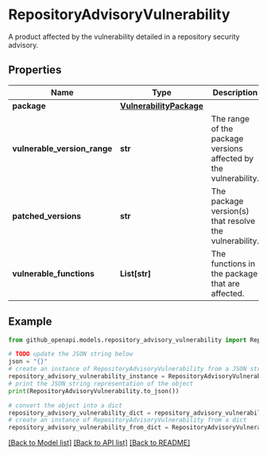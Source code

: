 # RepositoryAdvisoryVulnerability

A product affected by the vulnerability detailed in a repository security advisory.

## Properties

Name | Type | Description | Notes
------------ | ------------- | ------------- | -------------
**package** | [**VulnerabilityPackage**](VulnerabilityPackage.md) |  | 
**vulnerable_version_range** | **str** | The range of the package versions affected by the vulnerability. | 
**patched_versions** | **str** | The package version(s) that resolve the vulnerability. | 
**vulnerable_functions** | **List[str]** | The functions in the package that are affected. | 

## Example

```python
from github_openapi.models.repository_advisory_vulnerability import RepositoryAdvisoryVulnerability

# TODO update the JSON string below
json = "{}"
# create an instance of RepositoryAdvisoryVulnerability from a JSON string
repository_advisory_vulnerability_instance = RepositoryAdvisoryVulnerability.from_json(json)
# print the JSON string representation of the object
print(RepositoryAdvisoryVulnerability.to_json())

# convert the object into a dict
repository_advisory_vulnerability_dict = repository_advisory_vulnerability_instance.to_dict()
# create an instance of RepositoryAdvisoryVulnerability from a dict
repository_advisory_vulnerability_from_dict = RepositoryAdvisoryVulnerability.from_dict(repository_advisory_vulnerability_dict)
```
[[Back to Model list]](../README.md#documentation-for-models) [[Back to API list]](../README.md#documentation-for-api-endpoints) [[Back to README]](../README.md)


